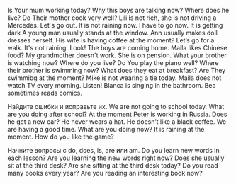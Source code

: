 Is Your mum working today?
Why this boys are talking now?
Where does he live?
Do Their mother cook very well?
Lili is not rich, she is not driving a Mercedes.
Let´s go out. It is not raining now.
I have to go now. It is getting dark
A young man usually stands at the window.
Ann usually makes doll dresses herself.
His wife is having coffee at the moment?
Let’s go for a walk. It's not raining.
Look! The boys are coming home.
Maila likes Chinese food?
My grandmother doesn't  work. She is on pension.
What your brother is watching now?
Where do you live?
Do You play the piano well?
Where their brother is swimming now?
What does they eat at breakfast?
Are They swimmibg at the moment?
Mike is not wearing a tie today.
Maila does not watch TV every morning.
Listen! Blanca is singing in the bathroom.
Bea sometimes reads comics.

Найдите ошибки и исправьте их.
We are not going to school today.
What are you doing after school?
At the moment Peter is working in Russia.
Does he get a new car?
He never wears a hat.
He doesn’t like a black coffee.
We are having a good time.
What are you doing now?
It is raining at the moment.
How do you like the game?

Начните вопросы с do, does, is, are или am.
Do you learn new words in each lesson?
Are you learning the new words right now?
Does she usually sit at the third desk?
Are she sitting at the third desk today?
Do you read many books every year?
Are you reading an interesting book now?
